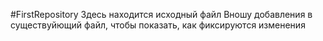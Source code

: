 #FirstRepository
Здесь находится исходный файл
Вношу добавления в существуйющий файл, чтобы показать, как фиксируются изменения
